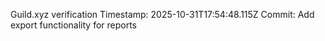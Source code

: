 Guild.xyz verification
Timestamp: 2025-10-31T17:54:48.115Z
Commit: Add export functionality for reports